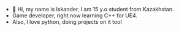 - 👋 Hi, my name is Iskander, I am 15 y.o student from Kazakhstan.
- Game developer, right now learning C++ for UE4.
- Also, I love python, doing projects on it too!

<!---
M9sneek/M9sneek is a ✨ special ✨ repository because its `README.md` (this file) appears on your GitHub profile.
You can click the Preview link to take a look at your changes.
--->
